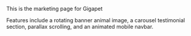 
This is the marketing page for Gigapet


Features include a rotating banner animal image, a carousel testimonial section, parallax scrolling, and an animated mobile navbar. 
